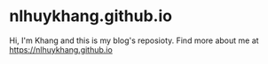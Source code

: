 # nlhuykhang.github.io
Hi, I'm Khang and this is my blog's reposioty.
Find more about me at https://nlhuykhang.github.io
